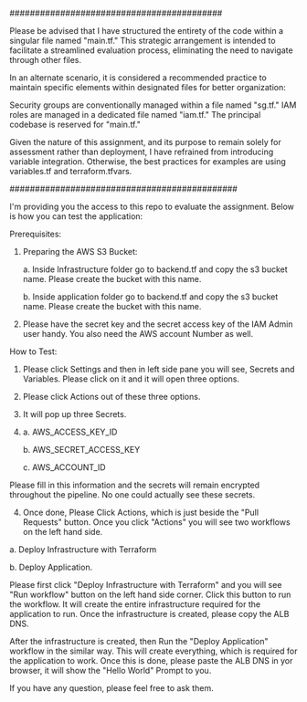 ##########################################

Please be advised that I have structured the entirety of the code within a singular file named "main.tf." This strategic arrangement is intended to facilitate a streamlined evaluation process, eliminating the need to navigate through other files.

In an alternate scenario, it is considered a recommended practice to maintain specific elements within designated files for better organization:

Security groups are conventionally managed within a file named "sg.tf."
IAM roles are managed in a dedicated file named "iam.tf."
The principal codebase is reserved for "main.tf."

Given the nature of this assignment, and its purpose to remain solely for assessment rather than deployment, I have refrained from introducing variable integration. Otherwise, the best practices for examples are using variables.tf and terraform.tfvars.

#############################################

I'm providing you the access to this repo to evaluate the assignment. Below is how you can test the application:

Prerequisites:

1. Preparing the AWS S3 Bucket:
   
    a. Inside Infrastructure folder go to backend.tf and copy the s3 bucket name. Please create the bucket with this name.
   
    b. Inside application folder go to backend.tf and copy the s3 bucket name. Please create the bucket with this name.
   
2. Please have the secret key and the secret access key of the IAM Admin user handy. You also need the AWS account Number as well.

How to Test:

1. Please click Settings and then in left side pane you will see, Secrets and Variables. Please click on it and it will open three options.
   
2. Please click Actions out of these three options.
   
3. It will pop up three Secrets.
   
5. 
    a. AWS_ACCESS_KEY_ID
   
    b. AWS_SECRET_ACCESS_KEY
   
    c. AWS_ACCOUNT_ID
   
Please fill in this information and the secrets will remain encrypted throughout the pipeline. No one could actually see these secrets.

4. Once done, Please Click Actions, which is just beside the "Pull Requests" button. Once you click "Actions" you will see two workflows on the left hand side.

a. Deploy Infrastructure with Terraform

b. Deploy Application.

Please first click "Deploy Infrastructure with Terraform" and you will see "Run workflow" button on the left hand side corner. Click this button to run the workflow. It will create the entire infrastructure required for the application to run. Once the infrastructure is created, please copy the ALB DNS.

After the infrastructure is created, then Run the "Deploy Application" workflow in the similar way. This will create everything, which is required for the application to work. Once this is done, please paste the ALB DNS in yor browser, it will show the "Hello World" Prompt to you.

If you have any question, please feel free to ask them.
